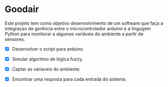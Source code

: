 # Goodair
Este projeto tem como objetivo desenvolvimento de um software que faça a integraçao de gerência entre
o microcontrolador arduino e a lingugem Python para monitorar a algumas variáveis do ambiente a partir de sensores.

- [x] Desenvolver o script para arduino.
- [x] Simular algoritmo de lógica fuzzy.
- [x] Captar as váriaveis do ambiente.
- [x] Encontrar uma resposta para cada entrada do sistema.

